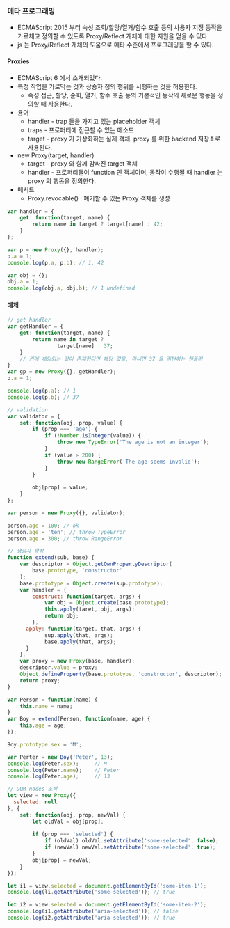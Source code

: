 ### 메타 프로그래밍

* ECMAScript 2015 부터 속성 조회/할당/열거/함수 호출 등의 사용자 지정 동작을 가로채고 정의할 수 있도록 Proxy/Reflect 개체에 대한 지원을 얻을 수 있다.
* js 는 Proxy/Reflect 개체의 도움으로 메타 수준에서 프로그래밍을 할 수 있다.

#### Proxies

* ECMAScript 6 에서 소개되었다.
* 특정 작업을 가로막는 것과 상숑자 정의 행위를 시행하는 것을 허용한다.
  * 속성 접근, 할당, 순회, 열거, 함수 호출 등의 기본적인 동작의 새로운 행동을 정의할 때 사용한다.
* 용어
  * handler - trap 들을 가지고 있는 placeholder 객체
  * traps - 프로퍼티에 접근할 수 있는 메소드
  * target - proxy 가 가상화하는 실제 객체. proxy 를 위한 backend 저장소로 사용된다.
* new Proxy(target, handler)
  * target - proxy 와 함께 감싸진 target 객체 
  * handler - 프로퍼티들이 function 인 객체이며, 동작이 수행될 때 handler 는 proxy 의 행동을 정의한다.
* 메서드
  * Proxy.revocable() : 폐기할 수 있는 Proxy 객체를 생성

```js
var handler = {
    get: function(target, name) {
        return name in target ? target[name] : 42;
    }
};

var p = new Proxy({}, handler);
p.a = 1;
console.log(p.a, p.b); // 1, 42

var obj = {};
obj.a = 1;
console.log(obj.a, obj.b); // 1 undefined
```

#### 예제

```js
// get handler
var getHandler = {
    get: function(target, name) {
        return name in target ?
                target[name] : 37;
    }
    // 키에 해당되는 값이 존재한다면 해당 값을, 아니면 37 을 리턴하는 핸들러
}
var gp = new Proxy({}, getHandler);
p.a = 1;

console.log(p.a); // 1
console.log(p.b); // 37

// validation
var validator = {
    set: function(obj, prop, value) {
        if (prop === 'age') {
            if (!Number.isInteger(value)) {
                throw new TypeError('The age is not an integer');
            }
            if (value > 200) {
                throw new RangeError('The age seems invalid');
            }
        }
        
        obj[prop] = value;
    }
};

var person = new Proxy({}, validator);

person.age = 100; // ok
person.age = 'ten'; // throw TypeError
person.age = 300; // throw RangeError

// 생성자 확장
function extend(sub, base) {
    var descriptor = Object.getOwnPropertyDescriptor(
        base.prototype, 'constructor'
    );
    base.prototype = Object.create(sup.prototype);
    var handler = {
        construct: function(target, args) {
            var obj = Object.create(base.prototype);
            this.apply(taret, obj, args);
            return obj;
        },
      apply: function(target, that, args) {
            sup.apply(that, args);
            base.apply(that, args);
      }
    };
    var proxy = new Proxy(base, handler);
    descriptor.value = proxy;
    Object.defineProperty(base.prototype, 'constructor', descriptor);
    return proxy;
}

var Person = function(name) {
    this.name = name;
}
var Boy = extend(Person, function(name, age) {
    this.age = age;
});

Boy.prototype.sex = 'M';

var Perter = new Boy('Peter', 13);
console.log(Peter.sex);     // M
console.log(Peter.name);    // Peter
console.log(Peter.age);     // 13

// DOM nodes 조작
let view = new Proxy({
  selected: null
}, {
    set: function(obj, prop, newVal) {
        let oldVal = obj[prop];
        
        if (prop === 'selected') {
            if (oldVal) oldVal.setAttribute('some-selected', false);
            if (newVal) newVal.setAttribute('some-selected', true);
        }
        obj[prop] = newVal;
    }
});

let i1 = view.selected = document.getElementById('some-item-1');
console.log(li.getAttribute('some-selected')); // true

let i2 = view.selected = document.getElementById('some-item-2');
console.log(i1.getAttribute('aria-selected')); // false
console.log(i2.getAttribute('aria-selected')); // true
```

